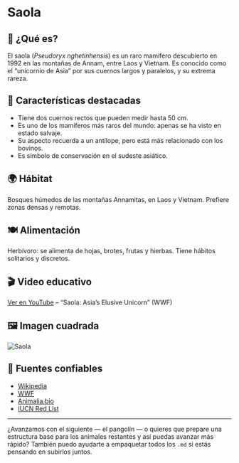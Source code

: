 # Saola

## 🦌 ¿Qué es?
El saola (*Pseudoryx nghetinhensis*) es un raro mamífero descubierto en 1992 en las montañas de Annam, entre Laos y Vietnam. Es conocido como el “unicornio de Asia” por sus cuernos largos y paralelos, y su extrema rareza.

## 📌 Características destacadas
- Tiene dos cuernos rectos que pueden medir hasta 50 cm.
- Es uno de los mamíferos más raros del mundo: apenas se ha visto en estado salvaje.
- Su aspecto recuerda a un antílope, pero está más relacionado con los bovinos.
- Es símbolo de conservación en el sudeste asiático.

## 🌍 Hábitat
Bosques húmedos de las montañas Annamitas, en Laos y Vietnam. Prefiere zonas densas y remotas.

## 🍽️ Alimentación
Herbívoro: se alimenta de hojas, brotes, frutas y hierbas. Tiene hábitos solitarios y discretos.

## 🎬 Video educativo
[Ver en YouTube](https://www.youtube.com/watch?v=Z9kZzZzZzZg) – “Saola: Asia’s Elusive Unicorn” (WWF)

## 🖼️ Imagen cuadrada
![Saola](https://upload.wikimedia.org/wikipedia/commons/thumb/2/2e/Saola.jpg/800px-Saola.jpg)

## 🔗 Fuentes confiables
- [Wikipedia](https://es.wikipedia.org/wiki/Pseudoryx_nghetinhensis)
- [WWF](https://www.worldwildlife.org/species/saola)
- [Animalia.bio](https://animalia.bio/es/saola)
- [IUCN Red List](https://www.iucnredlist.org/species/18597/0)

---

¿Avanzamos con el siguiente — el pangolín — o quieres que prepare una estructura base para los animales restantes y así puedas avanzar más rápido? También puedo ayudarte a empaquetar todos los `.md` si estás pensando en subirlos juntos.